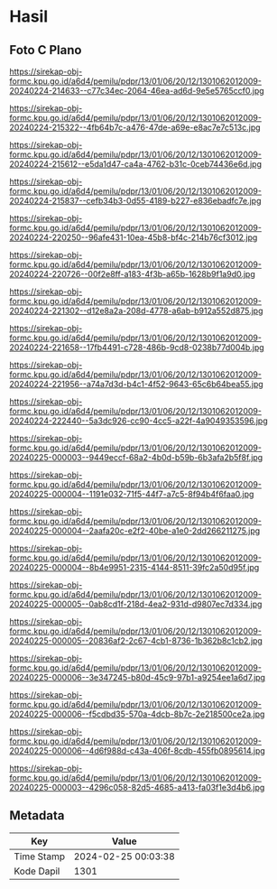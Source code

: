 # Hasil

## Foto C Plano

https://sirekap-obj-formc.kpu.go.id/a6d4/pemilu/pdpr/13/01/06/20/12/1301062012009-20240224-214633--c77c34ec-2064-46ea-ad6d-9e5e5765ccf0.jpg

https://sirekap-obj-formc.kpu.go.id/a6d4/pemilu/pdpr/13/01/06/20/12/1301062012009-20240224-215322--4fb64b7c-a476-47de-a69e-e8ac7e7c513c.jpg

https://sirekap-obj-formc.kpu.go.id/a6d4/pemilu/pdpr/13/01/06/20/12/1301062012009-20240224-215612--e5da1d47-ca4a-4762-b31c-0ceb74436e6d.jpg

https://sirekap-obj-formc.kpu.go.id/a6d4/pemilu/pdpr/13/01/06/20/12/1301062012009-20240224-215837--cefb34b3-0d55-4189-b227-e836ebadfc7e.jpg

https://sirekap-obj-formc.kpu.go.id/a6d4/pemilu/pdpr/13/01/06/20/12/1301062012009-20240224-220250--96afe431-10ea-45b8-bf4c-214b76cf3012.jpg

https://sirekap-obj-formc.kpu.go.id/a6d4/pemilu/pdpr/13/01/06/20/12/1301062012009-20240224-220726--00f2e8ff-a183-4f3b-a65b-1628b9f1a9d0.jpg

https://sirekap-obj-formc.kpu.go.id/a6d4/pemilu/pdpr/13/01/06/20/12/1301062012009-20240224-221302--d12e8a2a-208d-4778-a6ab-b912a552d875.jpg

https://sirekap-obj-formc.kpu.go.id/a6d4/pemilu/pdpr/13/01/06/20/12/1301062012009-20240224-221658--17fb4491-c728-486b-9cd8-0238b77d004b.jpg

https://sirekap-obj-formc.kpu.go.id/a6d4/pemilu/pdpr/13/01/06/20/12/1301062012009-20240224-221956--a74a7d3d-b4c1-4f52-9643-65c6b64bea55.jpg

https://sirekap-obj-formc.kpu.go.id/a6d4/pemilu/pdpr/13/01/06/20/12/1301062012009-20240224-222440--5a3dc926-cc90-4cc5-a22f-4a9049353596.jpg

https://sirekap-obj-formc.kpu.go.id/a6d4/pemilu/pdpr/13/01/06/20/12/1301062012009-20240225-000003--9449eccf-68a2-4b0d-b59b-6b3afa2b5f8f.jpg

https://sirekap-obj-formc.kpu.go.id/a6d4/pemilu/pdpr/13/01/06/20/12/1301062012009-20240225-000004--1191e032-71f5-44f7-a7c5-8f94b4f6faa0.jpg

https://sirekap-obj-formc.kpu.go.id/a6d4/pemilu/pdpr/13/01/06/20/12/1301062012009-20240225-000004--2aafa20c-e2f2-40be-a1e0-2dd266211275.jpg

https://sirekap-obj-formc.kpu.go.id/a6d4/pemilu/pdpr/13/01/06/20/12/1301062012009-20240225-000004--8b4e9951-2315-4144-8511-39fc2a50d95f.jpg

https://sirekap-obj-formc.kpu.go.id/a6d4/pemilu/pdpr/13/01/06/20/12/1301062012009-20240225-000005--0ab8cd1f-218d-4ea2-931d-d9807ec7d334.jpg

https://sirekap-obj-formc.kpu.go.id/a6d4/pemilu/pdpr/13/01/06/20/12/1301062012009-20240225-000005--20836af2-2c67-4cb1-8736-1b362b8c1cb2.jpg

https://sirekap-obj-formc.kpu.go.id/a6d4/pemilu/pdpr/13/01/06/20/12/1301062012009-20240225-000006--3e347245-b80d-45c9-97b1-a9254ee1a6d7.jpg

https://sirekap-obj-formc.kpu.go.id/a6d4/pemilu/pdpr/13/01/06/20/12/1301062012009-20240225-000006--f5cdbd35-570a-4dcb-8b7c-2e218500ce2a.jpg

https://sirekap-obj-formc.kpu.go.id/a6d4/pemilu/pdpr/13/01/06/20/12/1301062012009-20240225-000006--4d6f988d-c43a-406f-8cdb-455fb0895614.jpg

https://sirekap-obj-formc.kpu.go.id/a6d4/pemilu/pdpr/13/01/06/20/12/1301062012009-20240225-000003--4296c058-82d5-4685-a413-fa03f1e3d4b6.jpg


## Metadata

| Key        | Value               |
| ---------- | ------------------- |
| Time Stamp | 2024-02-25 00:03:38 |
| Kode Dapil | 1301                |



